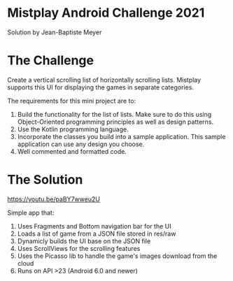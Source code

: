 # Mistplay Android Challenge 2021
Solution by Jean-Baptiste Meyer

# The Challenge
Create a vertical scrolling list of horizontally scrolling lists.
Mistplay supports this UI for displaying the games in separate categories.

The requirements for this mini project are to:
1) Build the functionality for the list of lists. Make sure to do this using Object-Oriented programming principles as well as design patterns.
2) Use the Kotlin programming language.
3) Incorporate the classes you build into a sample
application. This sample application can use any design you choose.
4) Well commented and formatted code.


# The Solution
https://youtu.be/paBY7wweu2U

Simple app that:
1) Uses Fragments and Bottom navigation bar for the UI
2) Loads a list of game from a JSON file stored in res/raw
3) Dynamicly builds the UI base on the JSON file
4) Uses ScrollViews for the scrolling features
5) Uses the Picasso lib to handle the game's images download from the cloud
6) Runs on API >23 (Android 6.0 and newer)

